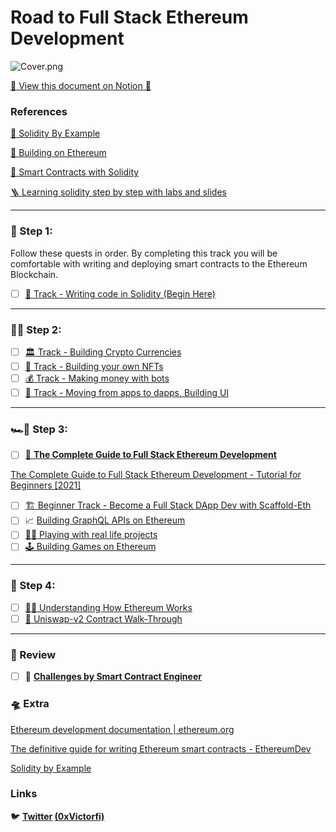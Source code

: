 # Road to Full Stack Ethereum Development

![Cover.png](https://s3.us-west-2.amazonaws.com/secure.notion-static.com/eabd40d6-2b53-4e8d-b293-cdf8f29f2356/Cover.png?X-Amz-Algorithm=AWS4-HMAC-SHA256&X-Amz-Content-Sha256=UNSIGNED-PAYLOAD&X-Amz-Credential=AKIAT73L2G45EIPT3X45%2F20220703%2Fus-west-2%2Fs3%2Faws4_request&X-Amz-Date=20220703T141400Z&X-Amz-Expires=86400&X-Amz-Signature=173780390feecb0fe1f863bab398a998c55a9a134f8adbb1509678fa27dbdb75&X-Amz-SignedHeaders=host&response-content-disposition=filename%20%3D%22Cover.png%22&x-id=GetObject)

[👀 View this document on Notion 👀](https://0xvictor.notion.site/Road-to-Full-Stack-Ethereum-Development-951f897c374c4c27b2af367ae83a2a6a) 

### References

[📝 Solidity By Example](https://www.notion.so/Solidity-By-Example-60e5007d0f494947b29b24e0eb04b978) 

[🔷 Building on Ethereum](https://www.notion.so/Building-on-Ethereum-99fd428fb1964c4492c23f4d6a701061) 

[📄 Smart Contracts with Solidity](https://www.notion.so/Smart-Contracts-with-Solidity-37afd92669b740138ed0de9134b16b7c) 

[🪜 Learning solidity step by step with labs and slides](https://www.notion.so/Learning-solidity-step-by-step-with-labs-and-slides-281bc651f0554df79c60cf4332d41a09) 

---

### 🏁 Step 1:

Follow these quests in order. By completing this track you will be comfortable with writing and deploying smart contracts to the Ethereum Blockchain.

- [ ]  [👶 Track - Writing code in Solidity (Begin Here)](https://www.notion.so/Track-Writing-code-in-Solidity-Begin-Here-0cdfb112506d45c58e72bc3425e8684a)

---

### 🚗💨 Step 2:

- [ ]  [🏛 Track - Building Crypto Currencies](https://www.notion.so/Track-Building-Crypto-Currencies-665810c169bd45579fad1d6e7137925d)
- [ ]  [🌇 Track - Building your own NFTs](https://www.notion.so/Track-Building-your-own-NFTs-fa2fbe4063f74ff48715b67c9b9a290e)
- [ ]  [💰 Track - Making money with bots](https://www.notion.so/Track-Making-money-with-bots-3ecb50573d8240eab246d0b3f7668503)
- [ ]  [🚀 Track - Moving from apps to dapps, Building UI](https://www.notion.so/Track-Moving-from-apps-to-dapps-Building-UI-6d07da668f344083890343f7eaf0cd3d)

---

### 🏎💨 Step 3:

- [ ]  [🔖 **The Complete Guide to Full Stack Ethereum Development**](https://dev.to/dabit3/the-complete-guide-to-full-stack-ethereum-development-3j13)

[The Complete Guide to Full Stack Ethereum Development - Tutorial for Beginners [2021]](https://www.youtube.com/watch?v=a0osIaAOFSE)

- [ ]  [🏗 Beginner Track - Become a Full Stack DApp Dev with Scaffold-Eth](https://www.notion.so/Beginner-Track-Become-a-Full-Stack-DApp-Dev-with-Scaffold-Eth-90607e6263704f1f90448b02c78e01e4)
- [ ]  📈 [Building GraphQL APIs on Ethereum](https://dev.to/dabit3/building-graphql-apis-on-ethereum-4poa)
- [ ]  [🕵️‍♂️ Playing with real life projects](https://www.notion.so/Playing-with-real-life-projects-00cc24ec8b184702920b3b275e2c40c5)
- [ ]  [🕹 Building Games on Ethereum](https://www.notion.so/Building-Games-on-Ethereum-10bf230542ad4ef3b8af5b345b1b4e33)

---

### 🍾 Step 4:

- [ ]  [👨‍💻 Understanding How Ethereum Works](https://www.notion.so/Understanding-How-Ethereum-Works-a5de57c417324a7c88c8392b0c2b30b0)
- [ ]  [🦄 Uniswap-v2 Contract Walk-Through](https://ethereum.org/en/developers/tutorials/uniswap-v2-annotated-code/)

---

### 📝 Review

- [ ]  🤯 [**Challenges by Smart Contract Engineer**](https://www.smartcontract.engineer/challengeshttps://www.smartcontract.engineer/challenges)

### 🛸 Extra

[Ethereum development documentation | ethereum.org](https://ethereum.org/en/developers/docs/)

[The definitive guide for writing Ethereum smart contracts - EthereumDev](https://ethereumdev.io/)

[Solidity by Example](https://solidity-by-example.org/)

### Links

🐦 **[Twitter](http://twitter.com/0xvictorfi) [(0xVictorfi)](http://twitter.com/0xvictorfi)**
